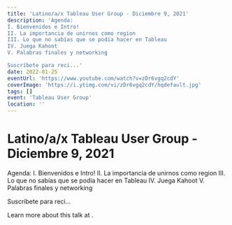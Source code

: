 ```yaml
---
title: 'Latino/a/x Tableau User Group - Diciembre 9, 2021'
description: 'Agenda:
I. Bienvenidos e Intro!
II. La importancia de unirnos como region
III. Lo que no sabías que se podía hacer en Tableau
IV. Juega Kahoot
V. Palabras finales y networking

Suscríbete para reci...'
date: 2022-01-25
eventUrl: 'https://www.youtube.com/watch?v=zDr6vgq2cdY'
coverImage: 'https://i.ytimg.com/vi/zDr6vgq2cdY/hqdefault.jpg'
tags: []
event: 'Tableau User Group'
location: ''
---
```


# Latino/a/x Tableau User Group - Diciembre 9, 2021

Agenda:
I. Bienvenidos e Intro!
II. La importancia de unirnos como region
III. Lo que no sabías que se podía hacer en Tableau
IV. Juega Kahoot
V. Palabras finales y networking

Suscríbete para reci...

Learn more about this talk at [](https://www.youtube.com/watch?v=zDr6vgq2cdY).
